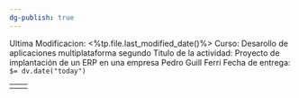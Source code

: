 ```yaml
---
dg-publish: true
---
```


Ultima Modificacion: <%tp.file.last_modified_date()%>
Curso: Desarollo de aplicaciones multiplataforma segundo
Titulo de la actividad: Proyecto de implantación de un ERP en una empresa
Pedro Guill Ferri
Fecha de entrega: `$= dv.date("today")`



|     |     |
| --- | --- |
|     |     |
